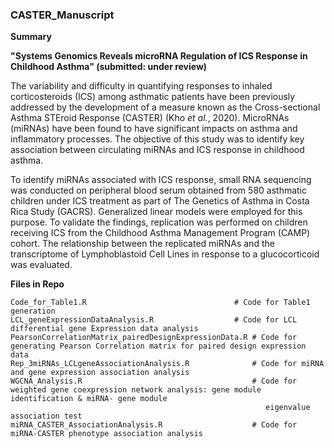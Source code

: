 ### CASTER_Manuscript


**Summary**

**"Systems Genomics Reveals microRNA Regulation of ICS Response in Childhood Asthma" (submitted: under review)**

The variability and difficulty in quantifying responses to inhaled corticosteroids (ICS) among asthmatic patients have been previously addressed by the development of a measure known as the Cross-sectional Asthma STEroid Response (CASTER) (Kho _et al._, 2020). MicroRNAs (miRNAs) have been found to have significant impacts on asthma and inflammatory processes. The objective of this study was to identify key association between circulating miRNAs and ICS response in childhood asthma.

To identify miRNAs associated with ICS response, small RNA sequencing was conducted on peripheral blood serum obtained from 580 asthmatic children under ICS treatment as part of The Genetics of Asthma in Costa Rica Study (GACRS). Generalized linear models were employed for this purpose. To validate the findings, replication was performed on children receiving ICS from the Childhood Asthma Management Program (CAMP) cohort. The relationship between the replicated miRNAs and the transcriptome of Lymphoblastoid Cell Lines in response to a glucocorticoid was evaluated.

**Files in Repo**
```
Code_for_Table1.R                                 # Code for Table1 generation
LCL_geneExpressionDataAnalysis.R                  # Code for LCL differential gene Expression data analysis
PearsonCorrelationMatrix_pairedDesignExpressionData.R # Code for generating Pearson Correlation matrix for paired design expression data
Rep_3miRNAs_LCLgeneAssociationAnalysis.R              # Code for miRNA and gene expression association analysis
WGCNA_Analysis.R                                      # Code for weighted gene coexpression network analysis: gene module identification & miRNA- gene module 
                                                         eigenvalue association test
miRNA_CASTER_AssociationAnalysis.R                    # Code for miRNA-CASTER phenotype association analysis

```
